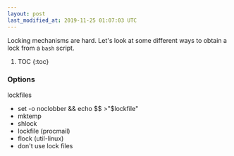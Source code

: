 ```yaml
---
layout: post
last_modified_at: 2019-11-25 01:07:03 UTC
---
```


Locking mechanisms are hard.
Let's look at some different ways to obtain a lock from a `bash` script.

1. TOC
{:toc}

### Options

lockfiles
* set -o noclobber && echo $$ >"$lockfile"
* mktemp
* shlock
* lockfile (procmail)
* flock (util-linux)
* don't use lock files

<!--
### Footnotes

[^1]: Credit goes to <user> for <whatever reasons>.
-->

